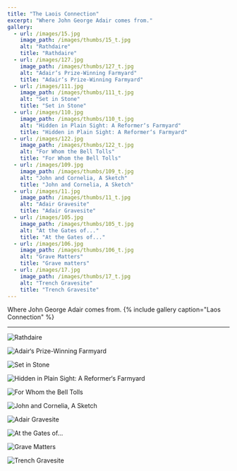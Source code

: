 ```yaml
---
title: "The Laois Connection"
excerpt: "Where John George Adair comes from."
gallery:
  - url: /images/15.jpg
    image_path: /images/thumbs/15_t.jpg
    alt: "Rathdaire"
    title: "Rathdaire"
  - url: /images/127.jpg
    image_path: /images/thumbs/127_t.jpg
    alt: "Adair‘s Prize-Winning Farmyard"
    title: "Adair‘s Prize-Winning Farmyard"    
  - url: /images/111.jpg
    image_path: /images/thumbs/111_t.jpg
    alt: "Set in Stone"
    title: "Set in Stone"
  - url: /images/110.jpg
    image_path: /images/thumbs/110_t.jpg
    alt: "Hidden in Plain Sight: A Reformer‘s Farmyard"
    title: "Hidden in Plain Sight: A Reformer‘s Farmyard"
  - url: /images/122.jpg
    image_path: /images/thumbs/122_t.jpg
    alt: "For Whom the Bell Tolls"
    title: "For Whom the Bell Tolls"    
  - url: /images/109.jpg
    image_path: /images/thumbs/109_t.jpg
    alt: "John and Cornelia, A Sketch"
    title: "John and Cornelia, A Sketch"
  - url: /images/11.jpg
    image_path: /images/thumbs/11_t.jpg
    alt: "Adair Gravesite"
    title: "Adair Gravesite"
  - url: /images/105.jpg
    image_path: /images/thumbs/105_t.jpg
    alt: "At the Gates of..."
    title: "At the Gates of..."    
  - url: /images/106.jpg
    image_path: /images/thumbs/106_t.jpg
    alt: "Grave Matters"
    title: "Grave matters"
  - url: /images/17.jpg
    image_path: /images/thumbs/17_t.jpg
    alt: "Trench Gravesite"
    title: "Trench Gravesite"
---
```


Where John George Adair comes from.
{% include gallery caption="Laos Connection" %}


***
![Rathdaire](/images/15.jpg)

![Adair‘s Prize-Winning Farmyard](/images/127.jpg)

![Set in Stone](/images/111.jpg)

![Hidden in Plain Sight: A Reformer‘s Farmyard](/images/110.jpg)

![For Whom the Bell Tolls](/images/122.jpg)

![John and Cornelia, A Sketch](/images/109.jpg)

![Adair Gravesite](/images/11.jpg)

![At the Gates of...](/images/105.jpg)

![Grave Matters](/images/106.jpg)

![Trench Gravesite](/images/17.jpg)
